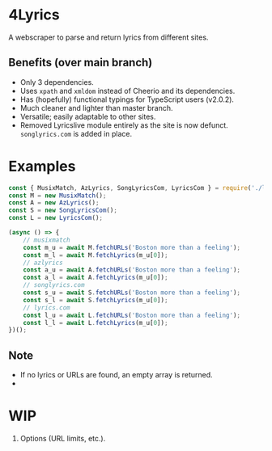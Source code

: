 # 4Lyrics
A webscraper to parse and return lyrics from different sites.

## Benefits (over main branch)
* Only 3 dependencies.
* Uses ``xpath`` and ``xmldom`` instead of Cheerio and its dependencies.
* Has (hopefully) functional typings for TypeScript users (v2.0.2).
* Much cleaner and lighter than master branch.
* Versatile; easily adaptable to other sites.
* Removed Lyricslive module entirely as the site is now defunct. ``songlyrics.com`` is added in place.

# Examples

```js
const { MusixMatch, AzLyrics, SongLyricsCom, LyricsCom } = require('./lib/musixmatch');
const M = new MusixMatch();
const A = new AzLyrics();
const S = new SongLyricsCom();
const L = new LyricsCom();

(async () => {
    // musixmatch
    const m_u = await M.fetchURLs('Boston more than a feeling');
    const m_l = await M.fetchLyrics(m_u[0]);
    // azlyrics
    const a_u = await A.fetchURLs('Boston more than a feeling');
    const a_l = await A.fetchLyrics(m_u[0]);
    // songlyrics.com
    const s_u = await S.fetchURLs('Boston more than a feeling');
    const s_l = await S.fetchLyrics(m_u[0]);
    // lyrics.com
    const l_u = await L.fetchURLs('Boston more than a feeling');
    const l_l = await L.fetchLyrics(m_u[0]);
})();
```

## Note
* If no lyrics or URLs are found, an empty array is returned.
* 

# WIP
1. Options (URL limits, etc.).

